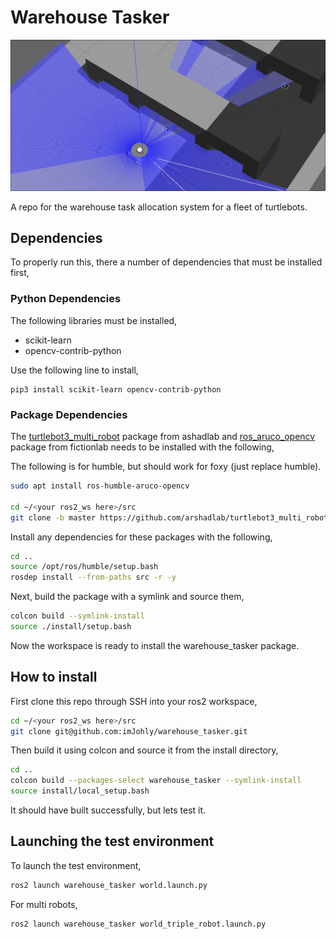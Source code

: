 # Warehouse Tasker

![warehouser.png](images/warehouser.png)

A repo for the warehouse task allocation system for a fleet of turtlebots.

## Dependencies
To properly run this, there a number of dependencies that must be installed first,

### Python Dependencies

The following libraries must be installed,

- scikit-learn
- opencv-contrib-python

Use the following line to install,

```
pip3 install scikit-learn opencv-contrib-python
```

### Package Dependencies

The [turtlebot3_multi_robot](https://github.com/arshadlab/turtlebot3_multi_robot) package from ashadlab and [ros_aruco_opencv](https://github.com/fictionlab/ros_aruco_opencv/tree/humble) package from fictionlab needs to be installed with the following,

The following is for humble, but should work for foxy (just replace humble).

```bash
sudo apt install ros-humble-aruco-opencv

cd ~/<your ros2_ws here>/src
git clone -b master https://github.com/arshadlab/turtlebot3_multi_robot.git
```
Install any dependencies for these packages with the following,

```bash
cd ..
source /opt/ros/humble/setup.bash
rosdep install --from-paths src -r -y
```

Next, build the package with a symlink and source them,

```bash
colcon build --symlink-install
source ./install/setup.bash
```

Now the workspace is ready to install the warehouse_tasker package.

## How to install

First clone this repo through SSH into your ros2 workspace,

```bash
cd ~/<your ros2_ws here>/src
git clone git@github.com:imJohly/warehouse_tasker.git
```

Then build it using colcon and source it from the install directory,

```bash
cd ..
colcon build --packages-select warehouse_tasker --symlink-install
source install/local_setup.bash
```

It should have built successfully, but lets test it.

## Launching the test environment

To launch the test environment,

```bash
ros2 launch warehouse_tasker world.launch.py
```

For multi robots,

```bash
ros2 launch warehouse_tasker world_triple_robot.launch.py
```
